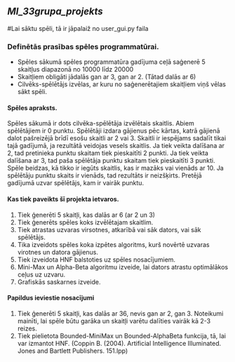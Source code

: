 ﻿## ***MI_33grupa_projekts***
 
#Lai sāktu spēli, tā ir jāpalaiž no user_gui.py faila

### Definētās prasības spēles programmatūrai.
- Spēles sākumā spēles programmatūra gadījuma ceļā saģenerē 5 skaitļus diapazonā no 10000 līdz 20000
- Skaitļiem obligāti jādalās gan ar 3, gan ar 2. (Tātad dalās ar 6)
- Cilvēks-spēlētājs izvēlas, ar kuru no saģenerētajiem skaitļiem viņš vēlas sākt spēli. 

#### Spēles apraksts.
Spēles sākumā ir dots cilvēka-spēlētāja izvēlētais skaitlis. Abiem spēlētājiem ir 0 punktu. Spēlētāji izdara gājienus pēc kārtas, katrā gājienā dalot pašreizējā brīdī esošu skaitli ar 2 vai 3. Skaitli ir iespējams sadalīt tikai tajā gadījumā, ja rezultātā veidojas vesels skaitlis. Ja tiek veikta dalīšana ar 2, tad pretinieka punktu skaitam tiek pieskaitīti 2 punkti. Ja tiek veikta dalīšana ar 3, tad paša spēlētāja punktu skaitam tiek pieskaitīti 3 punkti. Spēle beidzas, kā tikko ir iegūts skaitlis, kas ir mazāks vai vienāds ar 10. Ja spēlētāju punktu skaits ir vienāds, tad rezultāts ir neizšķirts. Pretējā gadījumā uzvar spēlētājs, kam ir vairāk punktu.

#### Kas tiek paveikts šī projekta ietvaros.
1. Tiek ģenerēti 5 skaitļi, kas dalās ar 6 (ar 2 un 3)
2. Tiek ģenerēts spēles koks izvēlētajam skaitlim.
3. Tiek atrastas uzvaras virsotnes, atkarībā vai sāk dators, vai sāk spēlētājs.
4. Tika izveidots spēles koka izpētes algoritms, kurš novērtē uzvaras virotnes un datora gājienus.
5. Tiek izveidota HNF balstoties uz spēles nosacījumiem.
6. Mini-Max un Alpha-Beta algoritmu izveide, lai dators atrastu optimālākos ceļus uz uzvaru.
7. Grafiskās saskarnes izveide.

#### Papildus ieviestie nosacījumi
1. Tiek ģenerēti 5 skaitļi, kas dalās ar 36, nevis gan ar 2, gan 3. Noteikumi mainīti, lai spēle būtu garāka un skaitļi varētu dalīties vairāk kā 2-3 reizes.
2. Tiek pielietota Bounded-MiniMax un Bounded-AlphaBeta funkcija, tā, lai var izmantot HNF. (Coppin B. (2004). Artificial Intelligence Illuminated. Jones and Bartlett Publishers. 151.lpp)
